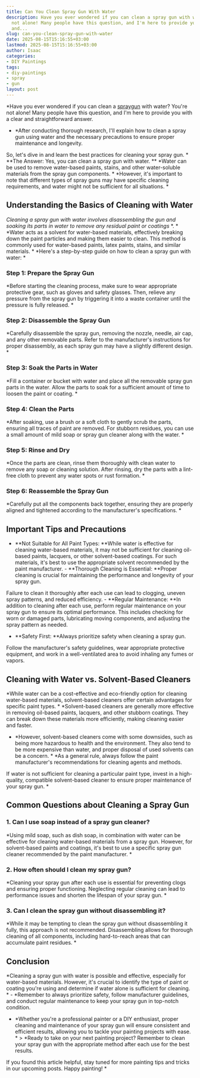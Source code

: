 ```yaml
---
title: Can You Clean Spray Gun With Water
description: Have you ever wondered if you can clean a spray gun with water? You're
  not alone! Many people have this question, and I'm here to provide you with a clear
  and...
slug: can-you-clean-spray-gun-with-water
date: 2025-08-15T15:16:55+03:00
lastmod: 2025-08-15T15:16:55+03:00
author: Isaac
categories:
- DIY Paintings
tags:
- diy-paintings
- spray
- gun
layout: post
---
```

*Have you ever wondered if you can clean a [spray](https://pestpolicy.com/can-i-clean-spray-gun-with-denatured-alcohol/)[gun](https://pestpolicy.com/best-spray-gun-for-enamel-paint/) with water? You're not alone! Many people have this question, and I'm here to provide you with a clear and straightforward answer.

* *After conducting thorough research, I'll explain how to clean a spray gun using water and the necessary precautions to ensure proper maintenance and longevity.

So, let's dive in and learn the best practices for cleaning your spray gun. * **The Answer: Yes, you can clean a spray gun with water. ** *Water can be used to remove water-based paints, stains, and other water-soluble materials from the spray gun components. * *However, it's important to note that different types of spray guns may have specific cleaning requirements, and water might not be sufficient for all situations. *

##  **Understanding the Basics of Cleaning with Water**

*Cleaning a spray gun with water involves disassembling the gun and soaking its parts in water to remove any residual paint or coatings* *. * *Water acts as a solvent for water-based materials, effectively breaking down the paint particles and making them easier to clean. This method is commonly used for water-based paints, latex paints, stains, and similar materials. * *Here's a step-by-step guide on how to clean a spray gun with water: *

###  **Step 1: Prepare the Spray Gun**

*Before starting the cleaning process, make sure to wear appropriate protective gear, such as gloves and safety glasses. Then, relieve any pressure from the spray gun by triggering it into a waste container until the pressure is fully released. *

###  **Step 2: Disassemble the Spray Gun**

*Carefully disassemble the spray gun, removing the nozzle, needle, air cap, and any other removable parts. Refer to the manufacturer's instructions for proper disassembly, as each spray gun may have a slightly different design. *

###  **Step 3: Soak the Parts in Water**

*Fill a container or bucket with water and place all the removable spray gun parts in the water. Allow the parts to soak for a sufficient amount of time to loosen the paint or coating. *

###  **Step 4: Clean the Parts**

*After soaking, use a brush or a soft cloth to gently scrub the parts, ensuring all traces of paint are removed. For stubborn residues, you can use a small amount of mild soap or spray gun cleaner along with the water. *

###  **Step 5: Rinse and Dry**

*Once the parts are clean, rinse them thoroughly with clean water to remove any soap or cleaning solution. After rinsing, dry the parts with a lint-free cloth to prevent any water spots or rust formation. *

###  **Step 6: Reassemble the Spray Gun**

*Carefully put all the components back together, ensuring they are properly aligned and tightened according to the manufacturer's specifications. *

##  **Important Tips and Precautions**

- **Not Suitable for All Paint Types: **While water is effective for cleaning water-based materials, it may not be sufficient for cleaning oil-based paints, lacquers, or other solvent-based coatings. For such materials, it's best to use the appropriate solvent recommended by the paint manufacturer. - **Thorough Cleaning is Essential: **Proper cleaning is crucial for maintaining the performance and longevity of your spray gun.

Failure to clean it thoroughly after each use can lead to clogging, uneven spray patterns, and reduced efficiency. - **Regular Maintenance: **In addition to cleaning after each use, perform regular maintenance on your spray gun to ensure its optimal performance. This includes checking for worn or damaged parts, lubricating moving components, and adjusting the spray pattern as needed.

- **Safety First: **Always prioritize safety when cleaning a spray gun.

Follow the manufacturer's safety guidelines, wear appropriate protective equipment, and work in a well-ventilated area to avoid inhaling any fumes or vapors.

##  **Cleaning with Water vs. Solvent-Based Cleaners**

*While water can be a cost-effective and eco-friendly option for cleaning water-based materials, solvent-based cleaners offer certain advantages for specific paint types. * *Solvent-based cleaners are generally more effective in removing oil-based paints, lacquers, and other stubborn coatings. They can break down these materials more efficiently, making cleaning easier and faster.

* *However, solvent-based cleaners come with some downsides, such as being more hazardous to health and the environment. They also tend to be more expensive than water, and proper disposal of used solvents can be a concern. * *As a general rule, always follow the paint manufacturer's recommendations for cleaning agents and methods.

If water is not sufficient for cleaning a particular paint type, invest in a high-quality, compatible solvent-based cleaner to ensure proper maintenance of your spray gun. *

##  **Common Questions about Cleaning a Spray Gun**

###  **1. Can I use soap instead of a spray gun cleaner?**

*Using mild soap, such as dish soap, in combination with water can be effective for cleaning water-based materials from a spray gun. However, for solvent-based paints and coatings, it's best to use a specific spray gun cleaner recommended by the paint manufacturer. *

###  **2. How often should I clean my spray gun?**

*Cleaning your spray gun after each use is essential for preventing clogs and ensuring proper functioning. Neglecting regular cleaning can lead to performance issues and shorten the lifespan of your spray gun. *

###  **3. Can I clean the spray gun without disassembling it?**

*While it may be tempting to clean the spray gun without disassembling it fully, this approach is not recommended. Disassembling allows for thorough cleaning of all components, including hard-to-reach areas that can accumulate paint residues. *

##  **Conclusion**

*Cleaning a spray gun with water is possible and effective, especially for water-based materials. However, it's crucial to identify the type of paint or coating you're using and determine if water alone is sufficient for cleaning. * - *Remember to always prioritize safety, follow manufacturer guidelines, and conduct regular maintenance to keep your spray gun in top-notch condition.

* *Whether you're a professional painter or a DIY enthusiast, proper cleaning and maintenance of your spray gun will ensure consistent and efficient results, allowing you to tackle your painting projects with ease. * > *Ready to take on your next painting project? Remember to clean your spray gun with the appropriate method after each use for the best results.

If you found this article helpful, stay tuned for more painting tips and tricks in our upcoming posts. Happy painting! *
